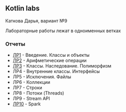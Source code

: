 ## Kotlin labs
Каткова Дарья, вариант №9

Лабораторные работы лежат в одноименных ветках

### Отчеты
- [ЛР1](https://github.com/daryys/kotlin_labs/files/15153510/1.docx) - Введение. Классы и объекты
- [ЛР2](https://github.com/daryys/kotlin_labs/files/15192468/2.docx) - Арифметические операции
- [ЛР3](https://github.com/daryys/kotlin_labs/files/15192795/3.docx) - Классы. Наследование. Полиморфизм
- ЛР4 - Внутренние классы. Интерфейсы
- ЛР5 - Исключения. Файлы
- ЛР6 - Коллекции
- ЛР7 - Строки
- ЛР8 - Потоки (Threads)
- ЛР9 - Stream API
- [ЛР10](https://github.com/daryys/kotlin_labs/files/15153516/10.docx) - Spark

